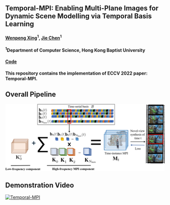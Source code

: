 ## Temporal-MPI: Enabling Multi-Plane Images for Dynamic Scene Modelling via Temporal Basis Learning
#### [Wenpeng Xing](https://Derry-Xing.github.io/)<sup>1</sup>, [Jie Chen](https://jchenhkg.github.io/)<sup>1</sup> <br>
####  <sup>1</sup>Department of Computer Science, Hong Kong Baptist University  
#### [Code](https://github.com/TigerYuHuzi/Temporal_MPI)
#### This repository contains the implementation of ECCV 2022 paper: Temporal-MPI.


## Overall Pipeline

<div style="text-align: center"><img src="pipelines_6_2.png" width="580"/></div>

## Demonstration Video

[![Temporal-MPI](https://res.cloudinary.com/marcomontalbano/image/upload/v1658209477/video_to_markdown/images/youtube--sK83mtPUIc4-c05b58ac6eb4c4700831b2b3070cd403.jpg)](https://youtu.be/sK83mtPUIc4 "Temporal-MPI")

